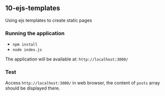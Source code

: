 ## 10-ejs-templates
Using ejs templates to create static pages

### Running the application
  - `npm install`
  - `node index.js`

The application will be available at: `http://localhost:3000/`

### Test
Access `http://localhost:3000/` in web browser, the content of `posts` array
should be displayed there.
